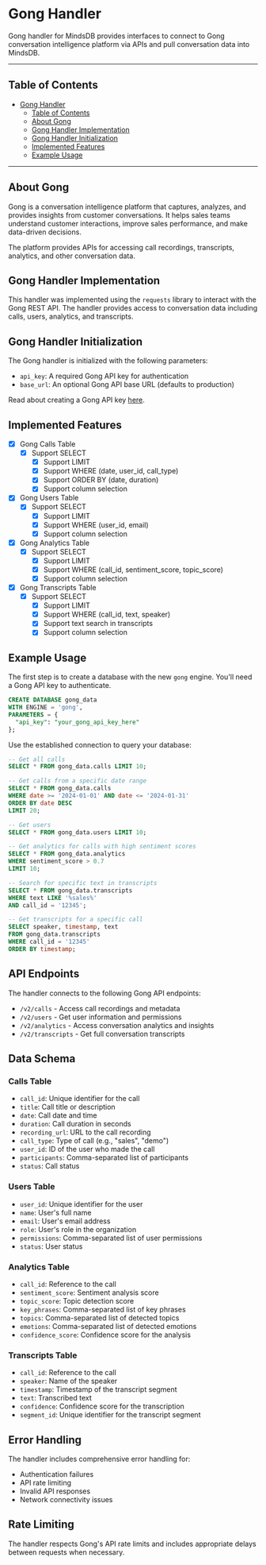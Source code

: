 # Gong Handler

Gong handler for MindsDB provides interfaces to connect to Gong conversation intelligence platform via APIs and pull conversation data into MindsDB.

---

## Table of Contents

- [Gong Handler](#gong-handler)
  - [Table of Contents](#table-of-contents)
  - [About Gong](#about-gong)
  - [Gong Handler Implementation](#gong-handler-implementation)
  - [Gong Handler Initialization](#gong-handler-initialization)
  - [Implemented Features](#implemented-features)
  - [Example Usage](#example-usage)

---

## About Gong

Gong is a conversation intelligence platform that captures, analyzes, and provides insights from customer conversations. It helps sales teams understand customer interactions, improve sales performance, and make data-driven decisions.

The platform provides APIs for accessing call recordings, transcripts, analytics, and other conversation data.

## Gong Handler Implementation

This handler was implemented using the `requests` library to interact with the Gong REST API. The handler provides access to conversation data including calls, users, analytics, and transcripts.

## Gong Handler Initialization

The Gong handler is initialized with the following parameters:

- `api_key`: A required Gong API key for authentication
- `base_url`: An optional Gong API base URL (defaults to production)

Read about creating a Gong API key [here](https://app.gong.io/settings/api-keys).

## Implemented Features

- [x] Gong Calls Table
  - [x] Support SELECT
    - [x] Support LIMIT
    - [x] Support WHERE (date, user_id, call_type)
    - [x] Support ORDER BY (date, duration)
    - [x] Support column selection
- [x] Gong Users Table
  - [x] Support SELECT
    - [x] Support LIMIT
    - [x] Support WHERE (user_id, email)
    - [x] Support column selection
- [x] Gong Analytics Table
  - [x] Support SELECT
    - [x] Support LIMIT
    - [x] Support WHERE (call_id, sentiment_score, topic_score)
    - [x] Support column selection
- [x] Gong Transcripts Table
  - [x] Support SELECT
    - [x] Support LIMIT
    - [x] Support WHERE (call_id, text, speaker)
    - [x] Support text search in transcripts
    - [x] Support column selection

## Example Usage

The first step is to create a database with the new `gong` engine. You'll need a Gong API key to authenticate.

```sql
CREATE DATABASE gong_data
WITH ENGINE = 'gong',
PARAMETERS = {
  "api_key": "your_gong_api_key_here"
};
```

Use the established connection to query your database:

```sql
-- Get all calls
SELECT * FROM gong_data.calls LIMIT 10;
```

```sql
-- Get calls from a specific date range
SELECT * FROM gong_data.calls 
WHERE date >= '2024-01-01' AND date <= '2024-01-31'
ORDER BY date DESC
LIMIT 20;
```

```sql
-- Get users
SELECT * FROM gong_data.users LIMIT 10;
```

```sql
-- Get analytics for calls with high sentiment scores
SELECT * FROM gong_data.analytics 
WHERE sentiment_score > 0.7
LIMIT 10;
```

```sql
-- Search for specific text in transcripts
SELECT * FROM gong_data.transcripts 
WHERE text LIKE '%sales%' 
AND call_id = '12345';
```

```sql
-- Get transcripts for a specific call
SELECT speaker, timestamp, text 
FROM gong_data.transcripts 
WHERE call_id = '12345'
ORDER BY timestamp;
```

## API Endpoints

The handler connects to the following Gong API endpoints:

- `/v2/calls` - Access call recordings and metadata
- `/v2/users` - Get user information and permissions
- `/v2/analytics` - Access conversation analytics and insights
- `/v2/transcripts` - Get full conversation transcripts

## Data Schema

### Calls Table
- `call_id`: Unique identifier for the call
- `title`: Call title or description
- `date`: Call date and time
- `duration`: Call duration in seconds
- `recording_url`: URL to the call recording
- `call_type`: Type of call (e.g., "sales", "demo")
- `user_id`: ID of the user who made the call
- `participants`: Comma-separated list of participants
- `status`: Call status

### Users Table
- `user_id`: Unique identifier for the user
- `name`: User's full name
- `email`: User's email address
- `role`: User's role in the organization
- `permissions`: Comma-separated list of user permissions
- `status`: User status

### Analytics Table
- `call_id`: Reference to the call
- `sentiment_score`: Sentiment analysis score
- `topic_score`: Topic detection score
- `key_phrases`: Comma-separated list of key phrases
- `topics`: Comma-separated list of detected topics
- `emotions`: Comma-separated list of detected emotions
- `confidence_score`: Confidence score for the analysis

### Transcripts Table
- `call_id`: Reference to the call
- `speaker`: Name of the speaker
- `timestamp`: Timestamp of the transcript segment
- `text`: Transcribed text
- `confidence`: Confidence score for the transcription
- `segment_id`: Unique identifier for the transcript segment

## Error Handling

The handler includes comprehensive error handling for:
- Authentication failures
- API rate limiting
- Invalid API responses
- Network connectivity issues

## Rate Limiting

The handler respects Gong's API rate limits and includes appropriate delays between requests when necessary. 